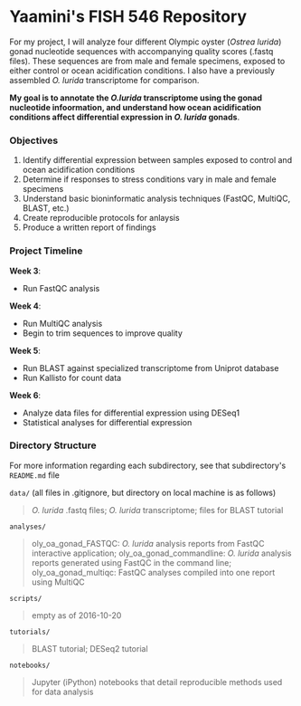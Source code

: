 # Yaamini's FISH 546 Repository

For my project, I will analyze four different Olympic oyster (*Ostrea lurida*) gonad nucleotide sequences with accompanying quality scores (.fastq files). These sequences are from male and female specimens, exposed to either control or ocean acidification conditions. I also have a previously assembled *O. lurida* transcriptome for comparison.

**My goal is to annotate the *O.lurida* transcriptome using the gonad nucleotide infoormation, and understand how ocean acidification conditions affect differential expression in *O. lurida* gonads**.

### Objectives

1. Identify differential expression between samples exposed to control and ocean acidification conditions
2. Determine if responses to stress conditions vary in male and female specimens
3. Understand basic bioninformatic analysis techniques (FastQC, MultiQC, BLAST, etc.)
4. Create reproducible protocols for anlaysis
5. Produce a written report of findings

### Project Timeline

**Week 3**: 
- Run FastQC analysis

**Week 4**: 
- Run MultiQC analysis
- Begin to trim sequences to improve quality

**Week 5**: 
- Run BLAST against specialized transcriptome from Uniprot database
- Run Kallisto for count data

**Week 6**:
- Analyze data files for differential expression using DESeq1
- Statistical analyses for differential expression

### Directory Structure
For more information regarding each subdirectory, see that subdirectory's `README.md` file

`data/` (all files in .gitignore, but directory on local machine is as follows)
> *O. lurida* .fastq files;
> *O. lurida* transcriptome;
> files for BLAST tutorial

`analyses/`
> oly_oa_gonad_FASTQC: *O. lurida* analysis reports from FastQC interactive application;
> oly_oa_gonad_commandline: *O. lurida* analysis reports generated using FastQC in the command line;
> oly_oa_gonad_multiqc: FastQC analyses compiled into one report using MultiQC

`scripts/`
> empty as of 2016-10-20

`tutorials/`
> BLAST tutorial;
> DESeq2 tutorial

`notebooks/`
> Jupyter (iPython) notebooks that detail reproducible methods used for data analysis
